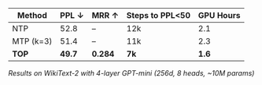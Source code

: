 
| Method    | PPL ↓    | MRR ↑     | Steps to PPL<50 | GPU Hours |
| --------- | -------- | --------- | --------------- | --------- |
| NTP       | 52.8     | –         | 12k             | 2.1       |
| MTP (k=3) | 51.4     | –         | 11k             | 2.3       |
| **TOP**   | **49.7** | **0.284** | **7k**          | **1.6**   |

_Results on WikiText-2 with 4-layer GPT-mini (256d, 8 heads, ~10M params)_
